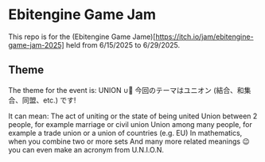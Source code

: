 # Ebitengine Game Jam

This repo is for the (Ebitengine Game Jame)[https://itch.io/jam/ebitengine-game-jam-2025] held from 6/15/2025 to 6/29/2025.

## Theme

The theme for the event is: UNION ∪🍤 今回のテーマはユニオン (結合、和集合、同盟、etc.) です!

It can mean:
The act of uniting or the state of being united
Union between 2 people, for example marriage or civil union
Union among many people, for example a trade union or a union of countries (e.g. EU)
In mathematics, when you combine two or more sets
And many more related meanings 😉 you can even make an acronym from U.N.I.O.N.
